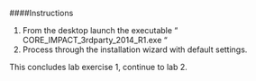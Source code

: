 ####Instructions

1. From the desktop launch the executable “ CORE_IMPACT_3rdparty_2014_R1.exe “
2. Process through the installation wizard with default settings. 

This concludes lab exercise 1, continue to lab 2.

